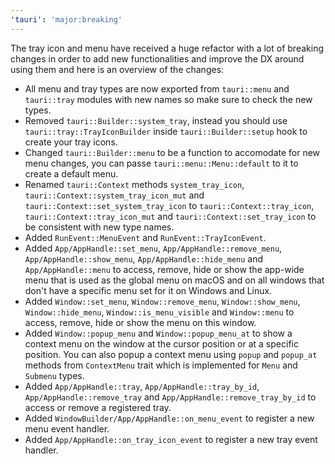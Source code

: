 ```yaml
---
'tauri': 'major:breaking'
---
```


The tray icon and menu have received a huge refactor with a lot of breaking changes in order to add new functionalities and improve the DX around using them and here is an overview of the changes:

- All menu and tray types are now exported from `tauri::menu` and `tauri::tray` modules with new names so make sure to check the new types.
- Removed `tauri::Builder::system_tray`, instead you should use `tauri::tray::TrayIconBuilder` inside `tauri::Builder::setup` hook to create your tray icons.
- Changed `tauri::Builder::menu` to be a function to accomodate for new menu changes, you can passe `tauri::menu::Menu::default` to it to create a default menu.
- Renamed `tauri::Context` methods `system_tray_icon`, `tauri::Context::system_tray_icon_mut` and `tauri::Context::set_system_tray_icon` to `tauri::Context::tray_icon`, `tauri::Context::tray_icon_mut` and `tauri::Context::set_tray_icon` to be consistent with new type names.
- Added `RunEvent::MenuEvent` and `RunEvent::TrayIconEvent`.
- Added `App/AppHandle::set_menu`, `App/AppHandle::remove_menu`, `App/AppHandle::show_menu`, `App/AppHandle::hide_menu` and `App/AppHandle::menu` to access, remove, hide or show the app-wide menu that is used as the global menu on macOS and on all windows that don't have a specific menu set for it on Windows and Linux.
- Added `Window::set_menu`, `Window::remove_menu`, `Window::show_menu`, `Window::hide_menu`, `Window::is_menu_visible` and `Window::menu` to access, remove, hide or show the menu on this window.
- Added `Window::popup_menu` and `Window::popup_menu_at` to show a context menu on the window at the cursor position or at a specific position. You can also popup a context menu using `popup` and `popup_at` methods from `ContextMenu` trait which is implemented for `Menu` and `Submenu` types.
- Added `App/AppHandle::tray`, `App/AppHandle::tray_by_id`, `App/AppHandle::remove_tray` and `App/AppHandle::remove_tray_by_id` to access or remove a registered tray.
- Added `WindowBuilder/App/AppHandle::on_menu_event` to register a new menu event handler.
- Added `App/AppHandle::on_tray_icon_event` to register a new tray event handler.
